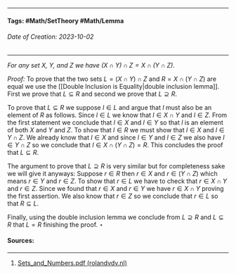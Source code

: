 __________________________________________________________________________
#### **Tags:** #Math/SetTheory #Math/Lemma
###### *Date of Creation: 2023-10-02*
__________________________________________________________________________

*For any set $X$, $Y$, and $Z$ we have $(X \cap Y) \cap Z = X \cap (Y \cap Z)$*.

*Proof:* To prove that the two sets $L = (X \cap Y) \cap Z$ and $R = X \cap (Y \cap Z)$ are equal we use the [[Double Inclusion is Equality|double inclusion lemma]]. First we prove that $L \subseteq R$ and second we prove that $L \supseteq R$.

To prove that $L \subseteq R$ we suppose $l \in L$ and argue that $l$ must also be an element of $R$ as follows. Since $l \in L$ we know that $l \in X \cap Y$ and $l \in Z$. From the first statement we conclude that $l \in X$ and $l \in Y$ so that $l$ is an element of both $X$ and $Y$ and $Z$. To show that $l \in R$ we must show that $l \in X$ and $l \in Y \cap Z$. We already know that $l \in X$ and since $l \in Y$ and $l \in Z$ we also have $l \in Y \cap Z$ so we conclude that $l \in X \cap (Y \cap Z) = R$. This concludes the proof that $L \subseteq R$.

The argument to prove that $L \supseteq R$ is very similar but for completeness sake we will give it anyways: Suppose $r \in R$ then $r \in X$ and $r \in (Y \cap Z)$ which means $r \in Y$ and $r \in Z$. To show that $r \in L$ we have to check that $r \in X \cap Y$  and $r \in Z$. Since we found that $r \in X$ and $r \in Y$ we have $r \in X \cap Y$ proving the first assertion. We also know that $r \in Z$ so we conclude that $r \in L$ so that $R \subseteq L$.

Finally, using the double inclusion lemma we conclude from $L \supseteq R$ and $L \subseteq R$ that $L = R$ finishing the proof. $\star$
#### Sources:
__________________________________________________________________________
1. [Sets_and_Numbers.pdf (rolandvdv.nl)](https://www.rolandvdv.nl/Sets_and_Numbers.pdf)